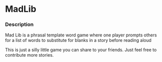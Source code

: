 # MadLib

### Description

Mad Lib is a phrasal template word game where one player prompts others for a list of words to substitute for blanks in a story before reading aloud

This is just a silly little game you can share to your friends. Just feel free to contribute more stories.
